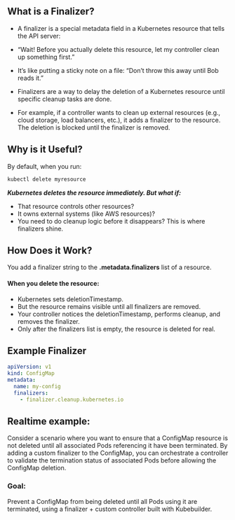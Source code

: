 ## What is a Finalizer?
- A finalizer is a special metadata field in a Kubernetes resource that tells the API server:
- “Wait! Before you actually delete this resource, let my controller clean up something first.”
- It’s like putting a sticky note on a file: “Don’t throw this away until Bob reads it.”


- Finalizers are a way to delay the deletion of a Kubernetes resource until specific cleanup tasks are done.
- For example, if a controller wants to clean up external resources (e.g., cloud storage, load balancers, etc.),
  it adds a finalizer to the resource. The deletion is blocked until the finalizer is removed.

## Why is it Useful?
By default, when you run:

```bash
kubectl delete myresource
```
***Kubernetes deletes the resource immediately. But what if:***
- That resource controls other resources?
- It owns external systems (like AWS resources)?
- You need to do cleanup logic before it disappears?
This is where finalizers shine.

## How Does it Work?
You add a finalizer string to the **.metadata.finalizers** list of a resource.

#### When you delete the resource:

- Kubernetes sets deletionTimestamp.
- But the resource remains visible until all finalizers are removed.
- Your controller notices the deletionTimestamp, performs cleanup, and removes the finalizer.
- Only after the finalizers list is empty, the resource is deleted for real.

## Example Finalizer

```yaml
apiVersion: v1
kind: ConfigMap
metadata:
  name: my-config
  finalizers:
    - finalizer.cleanup.kubernetes.io
```

## Realtime example:
Consider a scenario where you want to ensure that a ConfigMap resource is not deleted until all associated Pods referencing it have been terminated. 
By adding a custom finalizer to the ConfigMap, you can orchestrate a controller to validate the termination status of associated Pods before allowing the ConfigMap deletion.

### Goal:
Prevent a ConfigMap from being deleted until all Pods using it are terminated, using a finalizer + custom controller built with Kubebuilder.

